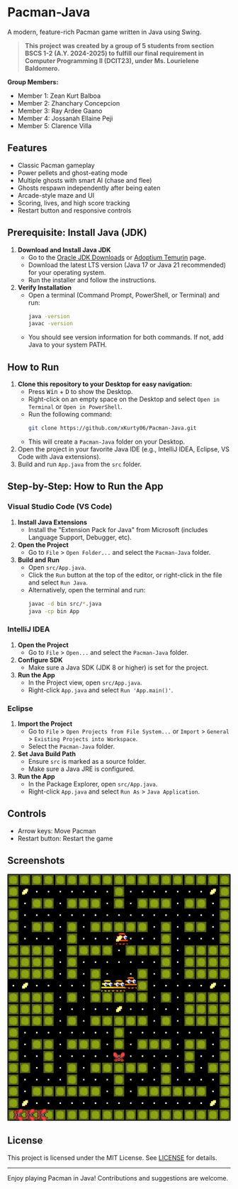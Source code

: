 # Pacman-Java

A modern, feature-rich Pacman game written in Java using Swing.

> **This project was created by a group of 5 students from section BSCS 1-2 (A.Y. 2024-2025) to fulfill our final requirement in Computer Programming II (DCIT23), under Ms. Lourielene Baldomero.**

**Group Members:**
- Member 1: Zean Kurt Balboa
- Member 2: Zhanchary Concepcion
- Member 3: Ray Ardee Gaano
- Member 4: Jossanah Ellaine Peji
- Member 5: Clarence Villa

## Features
- Classic Pacman gameplay
- Power pellets and ghost-eating mode
- Multiple ghosts with smart AI (chase and flee)
- Ghosts respawn independently after being eaten
- Arcade-style maze and UI
- Scoring, lives, and high score tracking
- Restart button and responsive controls

## Prerequisite: Install Java (JDK)
1. **Download and Install Java JDK**
   - Go to the [Oracle JDK Downloads](https://www.oracle.com/java/technologies/downloads/) or [Adoptium Temurin](https://adoptium.net/) page.
   - Download the latest LTS version (Java 17 or Java 21 recommended) for your operating system.
   - Run the installer and follow the instructions.
2. **Verify Installation**
   - Open a terminal (Command Prompt, PowerShell, or Terminal) and run:
     ```sh
     java -version
     javac -version
     ```
   - You should see version information for both commands. If not, add Java to your system PATH.

## How to Run
1. **Clone this repository to your Desktop for easy navigation:**
   - Press <kbd>Win</kbd> + <kbd>D</kbd> to show the Desktop.
   - Right-click on an empty space on the Desktop and select `Open in Terminal` or `Open in PowerShell`.
   - Run the following command:
     ```sh
     git clone https://github.com/xKurty06/Pacman-Java.git
     ```
   - This will create a `Pacman-Java` folder on your Desktop.
2. Open the project in your favorite Java IDE (e.g., IntelliJ IDEA, Eclipse, VS Code with Java extensions).
3. Build and run `App.java` from the `src` folder.

## Step-by-Step: How to Run the App

### Visual Studio Code (VS Code)
1. **Install Java Extensions**
   - Install the "Extension Pack for Java" from Microsoft (includes Language Support, Debugger, etc).
2. **Open the Project**
   - Go to `File` > `Open Folder...` and select the `Pacman-Java` folder.
3. **Build and Run**
   - Open `src/App.java`.
   - Click the `Run` button at the top of the editor, or right-click in the file and select `Run Java`.
   - Alternatively, open the terminal and run:
     ```sh
     javac -d bin src/*.java
     java -cp bin App
     ```

### IntelliJ IDEA
1. **Open the Project**
   - Go to `File` > `Open...` and select the `Pacman-Java` folder.
2. **Configure SDK**
   - Make sure a Java SDK (JDK 8 or higher) is set for the project.
3. **Run the App**
   - In the Project view, open `src/App.java`.
   - Right-click `App.java` and select `Run 'App.main()'`.

### Eclipse
1. **Import the Project**
   - Go to `File` > `Open Projects from File System...` or `Import` > `General` > `Existing Projects into Workspace`.
   - Select the `Pacman-Java` folder.
2. **Set Java Build Path**
   - Ensure `src` is marked as a source folder.
   - Make sure a Java JRE is configured.
3. **Run the App**
   - In the Package Explorer, open `src/App.java`.
   - Right-click `App.java` and select `Run As` > `Java Application`.

## Controls
- Arrow keys: Move Pacman
- Restart button: Restart the game

## Screenshots
![Pacman-Java Screenshot](/src/assets/screenshot.png)

## License
This project is licensed under the MIT License. See [LICENSE](LICENSE) for details.

---

Enjoy playing Pacman in Java! Contributions and suggestions are welcome.
